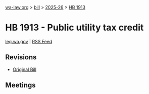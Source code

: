 [wa-law.org](/) > [bill](/bill/) > [2025-26](/bill/2025-26/) > [HB 1913](/bill/2025-26/hb/1913/)

# HB 1913 - Public utility tax credit
[leg.wa.gov](https://app.leg.wa.gov/billsummary?BillNumber=1913&Year=2025&Initiative=false) | [RSS Feed](./rss.xml)

## Revisions
* [Original Bill](1/)

## Meetings